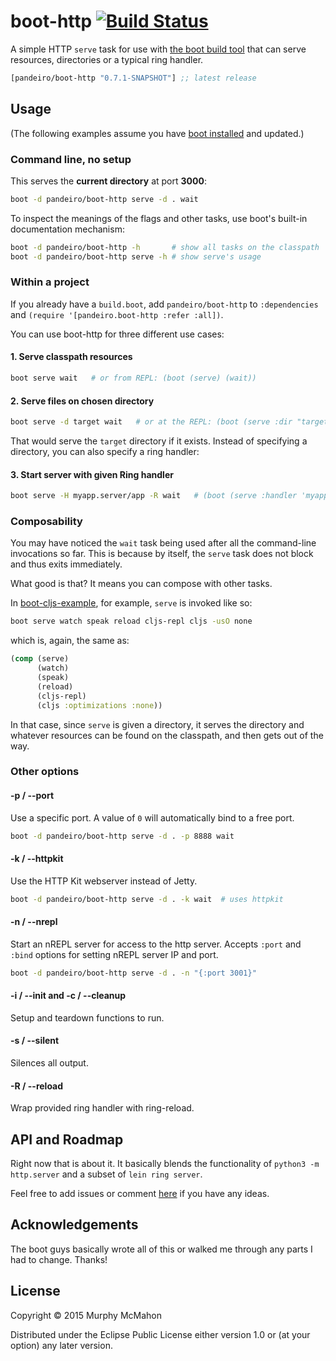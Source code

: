 # boot-http [![Build Status][badge]][build]

A simple HTTP `serve` task for use with [the boot build tool][boot]
that can serve resources, directories or a typical ring handler.

[](dependency)
```clojure
[pandeiro/boot-http "0.7.1-SNAPSHOT"] ;; latest release
```
[](/dependency)

## Usage

(The following examples assume you have [boot installed][installboot] and updated.)

### Command line, no setup

This serves the **current directory** at port **3000**:

```bash
boot -d pandeiro/boot-http serve -d . wait
```

To inspect the meanings of the flags and other tasks, use boot's built-in
documentation mechanism:

```bash
boot -d pandeiro/boot-http -h       # show all tasks on the classpath
boot -d pandeiro/boot-http serve -h # show serve's usage
```

### Within a project

If you already have a `build.boot`, add
`pandeiro/boot-http` to `:dependencies`
and `(require '[pandeiro.boot-http :refer :all])`.

You can use boot-http for three different use cases:

#### 1. Serve classpath resources

```bash
boot serve wait   # or from REPL: (boot (serve) (wait))
```

#### 2. Serve files on chosen directory

```bash
boot serve -d target wait   # or at the REPL: (boot (serve :dir "target") (wait))
```

That would serve the `target` directory if it exists. Instead of specifying a directory,
you can also specify a ring handler:

#### 3. Start server with given Ring handler

```bash
boot serve -H myapp.server/app -R wait   # (boot (serve :handler 'myapp.server/app :reload true) (wait))
```

### Composability

You may have noticed the `wait` task being used after all the
command-line invocations so far. This is because by itself, the
`serve` task does not block and thus exits immediately.

What good is that? It means you can compose with other tasks.

In [boot-cljs-example][boot-cljs-example], for example, `serve` is
invoked like so:

```bash
boot serve watch speak reload cljs-repl cljs -usO none
```

which is, again, the same as:

```clojure
(comp (serve)
      (watch)
      (speak)
      (reload)
      (cljs-repl)
      (cljs :optimizations :none))
```

In that case, since `serve` is given a directory, it serves the directory and whatever
resources can be found on the classpath, and then gets out of the way.

### Other options

#### -p / --port

Use a specific port. A value of `0` will automatically bind to a free port.

```bash
boot -d pandeiro/boot-http serve -d . -p 8888 wait
```

#### -k / --httpkit

Use the HTTP Kit webserver instead of Jetty.

```bash
boot -d pandeiro/boot-http serve -d . -k wait  # uses httpkit
```

#### -n / --nrepl

Start an nREPL server for access to the http server. Accepts
`:port` and `:bind` options for setting nREPL server IP
and port.

```bash
boot -d pandeiro/boot-http serve -d . -n "{:port 3001}"
```

#### -i / --init and -c / --cleanup

Setup and teardown functions to run.

#### -s / --silent

Silences all output.

#### -R / --reload

Wrap provided ring handler with ring-reload.

## API and Roadmap

Right now that is about it. It basically blends the functionality of
`python3 -m http.server` and a subset of `lein ring server`.

Feel free to add issues or comment [here][boot-discourse] if
you have any ideas.


## Acknowledgements

The boot guys basically wrote all of this or walked me through any
parts I had to change. Thanks!


## License

Copyright © 2015 Murphy McMahon

Distributed under the Eclipse Public License either version 1.0 or (at
your option) any later version.

[boot]:              https://github.com/boot-clj/boot
[boot-cljs-example]: https://github.com/adzerk/boot-cljs-example
[installboot]:       https://github.com/boot-clj/boot#install
[boot-discourse]:    http://hoplon.discoursehosting.net/t/boot-http-0-4-0/361
[build]:             https://travis-ci.org/pandeiro/boot-http
[badge]:             https://travis-ci.org/pandeiro/boot-http.png?branch=master
